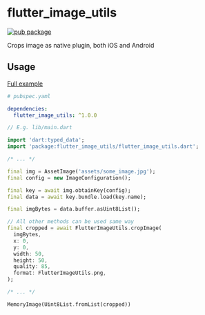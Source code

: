 # flutter_image_utils

[![pub package](https://img.shields.io/pub/v/flutter_image_utils.svg?style=flat-square)](https://pub.dartlang.org/packages/flutter_image_utils)

Crops image as native plugin, both iOS and Android

## Usage

[Full example](https://github.com/vanelizarov/flutter_image_utils/blob/master/example/lib/main.dart)

```yaml
# pubspec.yaml

dependencies:
  flutter_image_utils: ^1.0.0
```

```dart
// E.g. lib/main.dart

import 'dart:typed_data';
import 'package:flutter_image_utils/flutter_image_utils.dart';

/* ... */

final img = AssetImage('assets/some_image.jpg');
final config = new ImageConfiguration();

final key = await img.obtainKey(config);
final data = await key.bundle.load(key.name);

final imgBytes = data.buffer.asUint8List();

// All other methods can be used same way
final cropped = await FlutterImageUtils.cropImage(
  imgBytes,
  x: 0,
  y: 0,
  width: 50,
  height: 50,
  quality: 85,
  format: FlutterImageUtils.png,
);

/* ... */

MemoryImage(Uint8List.fromList(cropped))
```
